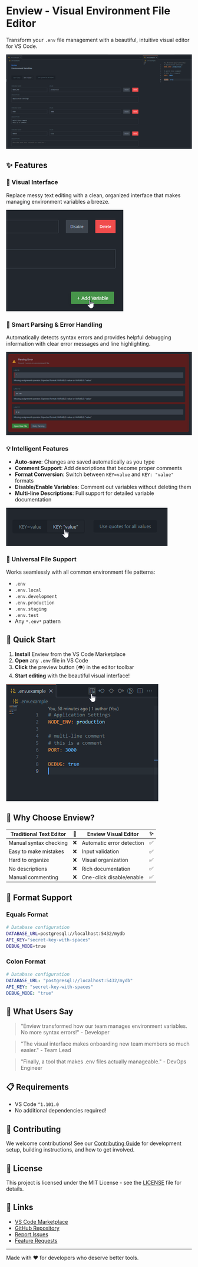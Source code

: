 # Enview - Visual Environment File Editor

Transform your `.env` file management with a beautiful, intuitive visual editor for VS Code.

![Enview Editor](https://raw.githubusercontent.com/cainenielsen/enview/main/assets/homepage.png)

## ✨ Features

### 🎨 Visual Interface

Replace messy text editing with a clean, organized interface that makes managing environment variables a breeze.

![Visual Interface](https://raw.githubusercontent.com/cainenielsen/enview/main/assets/ui.png)

### 🚀 Smart Parsing & Error Handling

Automatically detects syntax errors and provides helpful debugging information with clear error messages and line highlighting.

![Error Handling](https://raw.githubusercontent.com/cainenielsen/enview/main/assets/errors.png)

### 💡 Intelligent Features

- **Auto-save**: Changes are saved automatically as you type
- **Comment Support**: Add descriptions that become proper comments
- **Format Conversion**: Switch between `KEY=value` and `KEY: "value"` formats
- **Disable/Enable Variables**: Comment out variables without deleting them
- **Multi-line Descriptions**: Full support for detailed variable documentation

![Feature Showcase](https://raw.githubusercontent.com/cainenielsen/enview/main/assets/features.png)

### 📁 Universal File Support

Works seamlessly with all common environment file patterns:

- `.env`
- `.env.local`
- `.env.development`
- `.env.production`
- `.env.staging`
- `.env.test`
- Any `*.env*` pattern

## 🚀 Quick Start

1. **Install** Enview from the VS Code Marketplace
2. **Open** any `.env` file in VS Code
3. **Click** the preview button (👁️) in the editor toolbar
4. **Start editing** with the beautiful visual interface!

![Preview](https://raw.githubusercontent.com/cainenielsen/enview/main/assets/preview.png)

## 🎯 Why Choose Enview?

| Traditional Text Editor | 📝  | Enview Visual Editor      | ✨  |
| ----------------------- | --- | ------------------------- | --- |
| Manual syntax checking  | ❌  | Automatic error detection | ✅  |
| Easy to make mistakes   | ❌  | Input validation          | ✅  |
| Hard to organize        | ❌  | Visual organization       | ✅  |
| No descriptions         | ❌  | Rich documentation        | ✅  |
| Manual commenting       | ❌  | One-click disable/enable  | ✅  |

## 🔧 Format Support

### Equals Format

```bash
# Database configuration
DATABASE_URL=postgresql://localhost:5432/mydb
API_KEY="secret-key-with-spaces"
DEBUG_MODE=true
```

### Colon Format

```yaml
# Database configuration
DATABASE_URL: "postgresql://localhost:5432/mydb"
API_KEY: "secret-key-with-spaces"
DEBUG_MODE: "true"
```

## 🌟 What Users Say

> "Enview transformed how our team manages environment variables. No more syntax errors!" - Developer

> "The visual interface makes onboarding new team members so much easier." - Team Lead

> "Finally, a tool that makes .env files actually manageable." - DevOps Engineer

## 📋 Requirements

- VS Code `^1.101.0`
- No additional dependencies required!

## 🤝 Contributing

We welcome contributions! See our [Contributing Guide](CONTRIBUTING.md) for development setup, building instructions, and how to get involved.

## 📄 License

This project is licensed under the MIT License - see the [LICENSE](LICENSE) file for details.

## 🔗 Links

- [VS Code Marketplace](https://marketplace.visualstudio.com/items?itemName=cainenielsen.enview)
- [GitHub Repository](https://github.com/cainenielsen/enview)
- [Report Issues](https://github.com/cainenielsen/enview/issues)
- [Feature Requests](https://github.com/cainenielsen/enview/issues/new?template=feature_request.md)

---

Made with ❤️ for developers who deserve better tools.
